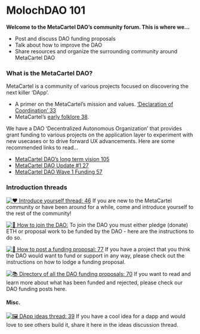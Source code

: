 # MolochDAO 101

**Welcome to the MetaCartel DAO’s community forum. This is where we…**

* Post and discuss DAO funding proposals
* Talk about how to improve the DAO
* Share resources and organize the surrounding community around MetaCartel DAO

### What is the MetaCartel DAO?

MetaCartel is a community of various projects focused on discovering the next killer ‘DApp’.

* A primer on the MetaCartel’s mission and values. [‘Declaration of Coordination’ 33](http://mission.metacartel.org)
* MetaCartel’s [early folklore 38](https://metacartel.org/folklore).

We have a DAO ‘Decentralized Autonomous Organization’ that provides grant funding to various projects on the application layer to experiment with new usecases or to drive forward UX advancements. Here are some recommended links to read…

* [MetaCartel DAO’s long term vision 105](https://medium.com/metacartel/forking-moloch-dao-d140a37d6649)
* [MetaCartel DAO Update #1 27](https://medium.com/metacartel/metacartel-dao-rises-e0646393718b)
* [MetaCartel DAO Wave 1 Funding 57](https://medium.com/metacartel/metacartel-dao-wave-1-funding-9e2beb1fcd8e)

### Introduction threads

[![:heart:](https://forum.metacartel.org/images/emoji/twitter/heart.png?v=9) Introduce yourself thread: 46](https://forum.metacartel.org/t/the-big-introduce-yourself-thread/12) If you are new to the MetaCartel community or have been around for a while, come and introduce yourself to the rest of the community!

[![:tophat:](https://forum.metacartel.org/images/emoji/twitter/tophat.png?v=9) How to join the DAO:](https://forum.metacartel.org/t/dao-membership-proposals-thread/51/1) To join the DAO you must either pledge (donate) ETH or proposal work to be funded by the DAO - here are the instructions to do so.

[![:basketball:](https://forum.metacartel.org/images/emoji/twitter/basketball.png?v=9) How to post a funding proposal: 77](https://forum.metacartel.org/t/guide-how-to-post-a-funding-proposal/74) If you have a project that you think the DAO would want to fund or support in any way, please check out the instructions on how to lodge a funding proposal.

[![:books:](https://forum.metacartel.org/images/emoji/twitter/books.png?v=9) Directory of all the DAO funding proposals: 70](https://forum.metacartel.org/c/DAO) If you want to read and learn more about what has been funded and rejected, please check our DAO funding posts here.

#### Misc.

[![:framed_picture:](https://forum.metacartel.org/images/emoji/twitter/framed_picture.png?v=9) DApp ideas thread: 39](https://forum.metacartel.org/t/the-big-dapp-idea-thread/59) If you have a cool idea for a dapp and would love to see others build it, share it here in the ideas discussion thread.
